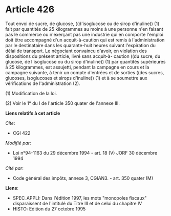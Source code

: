# Article 426

Tout envoi de sucre, de glucose, ((d'isoglucose ou de sirop d'inuline)) (1)  fait par quantités de 25 kilogrammes au moins à
une personne n'en faisant pas le commerce ou n'exerçant pas une industrie qui en comporte l'emploi doit être accompagné d'un
acquit-à-caution qui est remis à l'administration par le destinataire dans les quarante-huit heures suivant l'expiration du
délai de transport. Le négociant convaincu d'avoir, en violation des dispositions du présent article, livré sans acquit-à-
caution ((du sucre, du glucose, de l'isoglucose ou du sirop d'inuline)) (1)  par quantités supérieures à 25 kilogrammes, est
assujetti, pendant la campagne en cours et la campagne suivante, à tenir un compte d'entrées et de sorties ((des sucres,
glucoses, isoglucoses et sirops d'inuline)) (1) et à se soumettre aux vérifications de l'administration (2).

(1) Modification de la loi.

(2) Voir le 1° du I de l'article 350 quater de l'annexe III.

**Liens relatifs à cet article**

_Cite_:

  - CGI 422

_Modifié par_:

  - Loi n°94-1163 du 29 décembre 1994 - art. 18 (V) JORF 30 décembre 1994

_Cité par_:

  - Code général des impôts, annexe 3, CGIAN3. - art. 350 quater (M)

**Liens**:

  - SPEC_APPLI: Dans l'édition 1997, les mots "monopoles fiscaux" disparaissent de l'intitulé du Titre III et de celui du chapitre IV
  - HISTO: Edition du 27 octobre 1995
